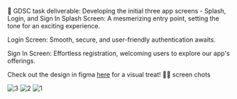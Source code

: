 🚀 GDSC task deliverable: Developing the initial three app screens - Splash, Login, and Sign In 
Splash Screen:
A mesmerizing entry point, setting the tone for an exciting experience.

Login Screen:
Smooth, secure, and user-friendly authentication awaits.

Sign In Screen:
Effortless registration, welcoming users to explore our app's offerings.

Check out the design in figma [here](https://www.figma.com/file/FRBqEYcP0VBKSEHp0LCb22/DayTask---Task-Management-App-UI-Kit-(Community)?node-id=7%3A13&mode=dev) for a visual treat! 🎨✨
screen chots

![3](https://github.com/aymanaboelela/tasks-in-google-Gdsc-flutter-App/assets/142680481/e99baeed-c504-4cec-9b4e-5cb578a94e19)
![2](https://github.com/aymanaboelela/tasks-in-google-Gdsc-flutter-App/assets/142680481/702e9712-0da8-484f-a318-23227534a0fd)
![1](https://github.com/aymanaboelela/tasks-in-google-Gdsc-flutter-App/assets/142680481/e88535e7-e5be-4e86-8b7e-4463d246c523)

